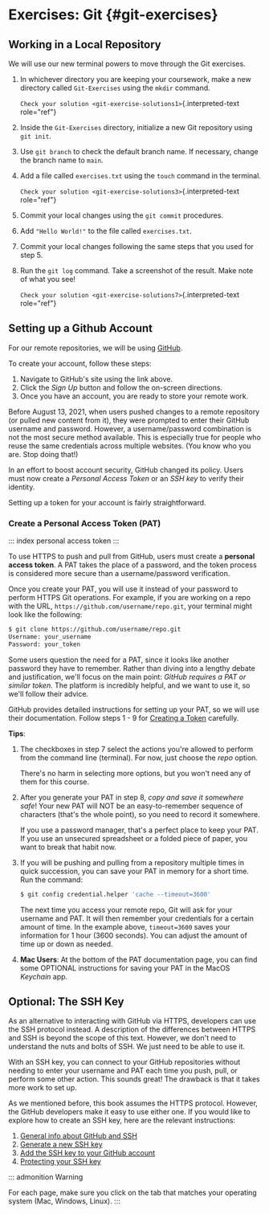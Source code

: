 # Exercises: Git {#git-exercises}

## Working in a Local Repository

We will use our new terminal powers to move through the Git exercises.

1.  In whichever directory you are keeping your coursework, make a new
    directory called `Git-Exercises` using the `mkdir` command.

    `Check your solution <git-exercise-solutions1>`{.interpreted-text
    role="ref"}

2.  Inside the `Git-Exercises` directory, initialize a new Git
    repository using `git init`.

3.  Use `git branch` to check the default branch name. If necessary,
    change the branch name to `main`.

4.  Add a file called `exercises.txt` using the `touch` command in the
    terminal.

    `Check your solution <git-exercise-solutions3>`{.interpreted-text
    role="ref"}

5.  Commit your local changes using the `git commit` procedures.

6.  Add `"Hello World!"` to the file called `exercises.txt`.

7.  Commit your local changes following the same steps that you used for
    step 5.

8.  Run the `git log` command. Take a screenshot of the result. Make
    note of what you see!

    `Check your solution <git-exercise-solutions7>`{.interpreted-text
    role="ref"}

## Setting up a Github Account

For our remote repositories, we will be using
[GitHub](https://github.com/).

To create your account, follow these steps:

1.  Navigate to GitHub\'s site using the link above.
2.  Click the *Sign Up* button and follow the on-screen directions.
3.  Once you have an account, you are ready to store your remote work.

Before August 13, 2021, when users pushed changes to a remote repository
(or pulled new content from it), they were prompted to enter their
GitHub username and password. However, a username/password combination
is not the most secure method available. This is especially true for
people who reuse the same credentials across multiple websites. (You
know who you are. Stop doing that!)

In an effort to boost account security, GitHub changed its policy. Users
must now create a *Personal Access Token* or an *SSH key* to verify
their identity.

Setting up a token for your account is fairly straightforward.

### Create a Personal Access Token (PAT)

::: index
personal access token
:::

To use HTTPS to push and pull from GitHub, users must create a
**personal access token**. A PAT takes the place of a password, and the
token process is considered more secure than a username/password
verification.

Once you create your PAT, you will use it instead of your password to
perform HTTPS Git operations. For example, if you are working on a repo
with the URL, `https://github.com/username/repo.git`, your terminal
might look like the following:

``` bash
$ git clone https://github.com/username/repo.git
Username: your_username
Password: your_token
```

Some users question the need for a PAT, since it looks like another
password they have to remember. Rather than diving into a lengthy debate
and justification, we\'ll focus on the main point: *GitHub requires a
PAT or similar token*. The platform is incredibly helpful, and we want
to use it, so we\'ll follow their advice.

GitHub provides detailed instructions for setting up your PAT, so we
will use their documentation. Follow steps 1 - 9 for [Creating a
Token](https://docs.github.com/en/github/authenticating-to-github/keeping-your-account-and-data-secure/creating-a-personal-access-token#creating-a-token)
carefully.

**Tips**:

1.  The checkboxes in step 7 select the actions you\'re allowed to
    perform from the command line (terminal). For now, just choose the
    *repo* option.

    There\'s no harm in selecting more options, but you won\'t need any
    of them for this course.

2.  After you generate your PAT in step 8, *copy and save it somewhere
    safe*! Your new PAT will NOT be an easy-to-remember sequence of
    characters (that\'s the whole point), so you need to record it
    somewhere.

    If you use a password manager, that\'s a perfect place to keep your
    PAT. If you use an unsecured spreadsheet or a folded piece of paper,
    you want to break that habit now.

3.  If you will be pushing and pulling from a repository multiple times
    in quick succession, you can save your PAT in memory for a short
    time. Run the command:

    ``` bash
    $ git config credential.helper 'cache --timeout=3600'
    ```

    The next time you access your remote repo, Git will ask for your
    username and PAT. It will then remember your credentials for a
    certain amount of time. In the example above, `timeout=3600` saves
    your information for 1 hour (3600 seconds). You can adjust the
    amount of time up or down as needed.

4.  **Mac Users**: At the bottom of the PAT documentation page, you can
    find some OPTIONAL instructions for saving your PAT in the MacOS
    *Keychain* app.

## Optional: The SSH Key

As an alternative to interacting with GitHub via HTTPS, developers can
use the SSH protocol instead. A description of the differences between
HTTPS and SSH is beyond the scope of this text. However, we don\'t need
to understand the nuts and bolts of SSH. We just need to be able to use
it.

With an SSH key, you can connect to your GitHub repositories without
needing to enter your username and PAT each time you push, pull, or
perform some other action. This sounds great! The drawback is that it
takes more work to set up.

As we mentioned before, this book assumes the HTTPS protocol. However,
the GitHub developers make it easy to use either one. If you would like
to explore how to create an SSH key, here are the relevant instructions:

1.  [General info about GitHub and
    SSH](https://docs.github.com/en/github/authenticating-to-github/connecting-to-github-with-ssh)
2.  [Generate a new SSH
    key](https://docs.github.com/en/github/authenticating-to-github/connecting-to-github-with-ssh/generating-a-new-ssh-key-and-adding-it-to-the-ssh-agent)
3.  [Add the SSH key to your GitHub
    account](https://docs.github.com/en/github/authenticating-to-github/connecting-to-github-with-ssh/adding-a-new-ssh-key-to-your-github-account)
4.  [Protecting your SSH
    key](https://docs.github.com/en/github/authenticating-to-github/connecting-to-github-with-ssh/working-with-ssh-key-passphrases)

::: admonition
Warning

For each page, make sure you click on the tab that matches your
operating system (Mac, Windows, Linux).
:::
